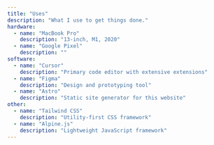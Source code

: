 ```yaml
---
title: "Uses"
description: "What I use to get things done."
hardware:
  - name: "MacBook Pro"
    description: "13-inch, M1, 2020"
  - name: "Google Pixel"
    description: ""
software:
  - name: "Cursor"
    description: "Primary code editor with extensive extensions"
  - name: "Figma"
    description: "Design and prototyping tool"
  - name: "Astro"
    description: "Static site generator for this website"
other:
  - name: "Tailwind CSS"
    description: "Utility-first CSS framework"
  - name: "Alpine.js"
    description: "Lightweight JavaScript framework"
---
```

